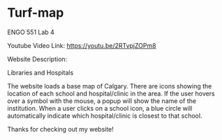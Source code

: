 # Turf-map
ENGO 551 Lab 4

Youtube Video Link: https://youtu.be/2RTvpjZOPm8

Website Description:

Libraries and Hospitals

The website loads a base map of Calgary. There are icons showing the location of each school and hospital/clinic in the area. If the user hovers over a symbol with the mouse, a popup will show the name of the institution. When a user clicks on a school icon, a blue circle will automatically indicate which hospital/clinic is closest to that school. 

Thanks for checking out my website!
